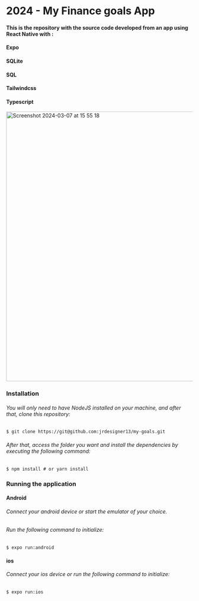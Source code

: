 # 2024 - My Finance goals App 
#### This is the repository with the source code developed from an app using React Native with : 
#### Expo 
#### SQLite
#### SQL
#### Tailwindcss
#### Typescript

<img width="728" alt="Screenshot 2024-03-07 at 15 55 18" src="https://github.com/jrdesigner13/my-goals/assets/38070740/1137788e-3107-4cbd-84a8-0b4fed336176">



### Installation 

###### You will only need to have NodeJS installed on your machine, and after that, clone this repository:
```
$ git clone https://git@github.com:jrdesigner13/my-goals.git
```
###### After that, access the folder you want and install the dependencies by executing the following command:
```
$ npm install # or yarn install
```
### Running the application
#### Android
###### Connect your android device or start the emulator of your choice.
###### Run the following command to initialize:
```
$ expo run:android
```
#### ios
###### Connect your ios device or run the following command to initialize:
```
$ expo run:ios
```
